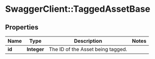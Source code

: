 # SwaggerClient::TaggedAssetBase

## Properties
Name | Type | Description | Notes
------------ | ------------- | ------------- | -------------
**id** | **Integer** | The ID of the Asset being tagged. | 


